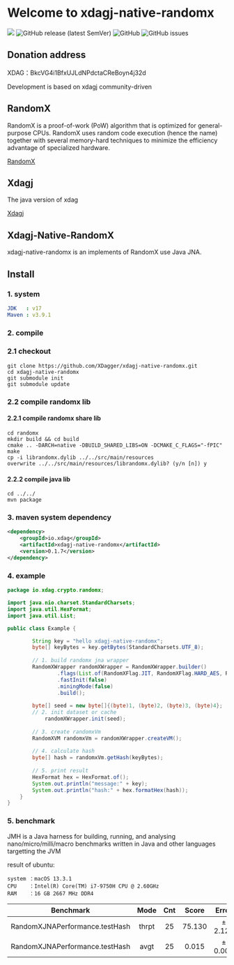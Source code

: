 # Welcome to xdagj-native-randomx

![](https://github.com/XDagger/xdagj-native-randomx/actions/workflows/maven.yml/badge.svg) ![GitHub release (latest SemVer)](https://img.shields.io/github/v/release/XDagger/xdagj-native-randomx) ![GitHub](https://img.shields.io/github/license/XDagger/xdagj-native-randomx) ![GitHub issues](https://img.shields.io/github/issues/XDagger/xdagj-native-randomx)

## Donation address
XDAG：BkcVG4i1BfxUJLdNPdctaCReBoyn4j32d

Development is based on xdagj community-driven

## RandomX
RandomX is a proof-of-work (PoW) algorithm that is optimized for general-purpose CPUs. RandomX uses random code execution (hence the name) together with several memory-hard techniques to minimize the efficiency advantage of specialized hardware.

[RandomX](https://github.com/tevador/RandomX)

## Xdagj
The java version of xdag

[Xdagj](https://github.com/XDagger/xdagj)

## Xdagj-Native-RandomX
xdagj-native-randomx is an implements of RandomX use Java JNA.

## Install

### 1. system
```yaml
JDK   : v17
Maven : v3.9.1
```

### 2. compile

### 2.1 checkout 
```shell
git clone https://github.com/XDagger/xdagj-native-randomx.git
cd xdagj-native-randomx
git submodule init
git submodule update
```
### 2.2 compile randomx lib

#### 2.2.1 compile randomx share lib
```
cd randomx
mkdir build && cd build
cmake .. -DARCH=native -DBUILD_SHARED_LIBS=ON -DCMAKE_C_FLAGS="-fPIC"
make
cp -i librandomx.dylib ../../src/main/resources
overwrite ../../src/main/resources/librandomx.dylib? (y/n [n]) y
```

#### 2.2.2 compile java lib

```
cd ../../
mvn package
```

### 3. maven system dependency

```xml
<dependency>
    <groupId>io.xdag</groupId>
    <artifactId>xdagj-native-randomx</artifactId>
    <version>0.1.7</version>
</dependency>
```

### 4. example

```java
package io.xdag.crypto.randomx;

import java.nio.charset.StandardCharsets;
import java.util.HexFormat;
import java.util.List;

public class Example {

        String key = "hello xdagj-native-randomx";
        byte[] keyBytes = key.getBytes(StandardCharsets.UTF_8);
    
        // 1. build randomx jna wrapper
        RandomXWrapper randomXWrapper = RandomXWrapper.builder()
                .flags(List.of(RandomXFlag.JIT, RandomXFlag.HARD_AES, RandomXFlag.ARGON2))
                .fastInit(false)
                .miningMode(false)
                .build();
    
        byte[] seed = new byte[]{(byte)1, (byte)2, (byte)3, (byte)4};
        // 2. init dataset or cache
            randomXWrapper.init(seed);
    
        // 3. create randomxVm
        RandomXVM randomxVm = randomXWrapper.createVM();
    
        // 4. calculate hash
        byte[] hash = randomxVm.getHash(keyBytes);
    
        // 5. print result
        HexFormat hex = HexFormat.of();
        System.out.println("message:" + key);
        System.out.println("hash:" + hex.formatHex(hash));
    }
}


```

### 5. benchmark

JMH is a Java harness for building, running, and analysing nano/micro/milli/macro benchmarks written in Java and other languages targetting the JVM

result of ubuntu:

```
system ：macOS 13.3.1
CPU    ：Intel(R) Core(TM) i7-9750H CPU @ 2.60GHz
RAM    ：16 GB 2667 MHz DDR4
```

|           Benchmark            | Mode  | Cnt  | Score  |  Error  | Units |
| :----------------------------: | :---: | :--: |:------:| :-----: | :---: |
| RandomXJNAPerformance.testHash | thrpt |  25  | 75.130 | ± 2.128 | ops/s |
| RandomXJNAPerformance.testHash | avgt  |  25  | 0.015  | ± 0.001 | s/op  |





